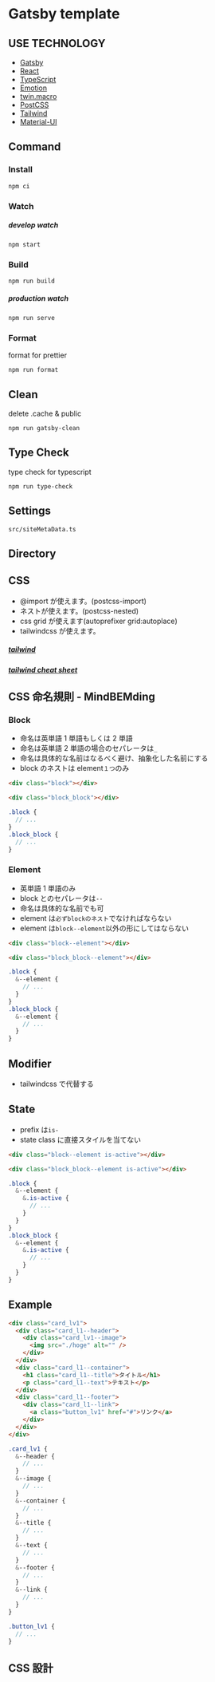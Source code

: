 # Gatsby template

## USE TECHNOLOGY

- [Gatsby](https://www.gatsbyjs.org/)
- [React](https://reactjs.org/)
- [TypeScript](https://www.typescriptlang.org/)
- [Emotion](https://emotion.sh/docs/introduction)
- [twin.macro](https://github.com/ben-rogerson/twin.macro)
- [PostCSS](https://postcss.org/)
- [Tailwind](https://tailwindcss.com/)
- [Material-UI](https://material-ui.com/)

## Command

### Install

```shell script
npm ci
```

### Watch

##### develop watch

```shell script
npm start
```

### Build

```shell script
npm run build
```

##### production watch

```shell script
npm run serve
```

### Format

format for prettier

```shell script
npm run format
```

## Clean

delete .cache & public

```shell script
npm run gatsby-clean
```

## Type Check

type check for typescript

```shell script
npm run type-check
```

## Settings

`src/siteMetaData.ts`

## Directory

## CSS

- @import が使えます。(postcss-import)
- ネストが使えます。(postcss-nested)
- css grid が使えます(autoprefixer grid:autoplace)
- tailwindcss が使えます。

##### <a href="https://tailwindcss.com/" target="_blank">tailwind</a>

##### <a href="https://nerdcave.com/tailwind-cheat-sheet" target="_blank">tailwind cheat sheet</a>

## CSS 命名規則 - MindBEMding

### Block

- 命名は英単語 1 単語もしくは 2 単語
- 命名は英単語 2 単語の場合のセパレータは`_`
- 命名は具体的な名前はなるべく避け、抽象化した名前にする
- block のネストは element`１つ`のみ

```html
<div class="block"></div>
```

```html
<div class="block_block"></div>
```

```scss
.block {
  // ...
}
.block_block {
  // ...
}
```

### Element

- 英単語 1 単語のみ
- block とのセパレータは`--`
- 命名は具体的な名前でも可
- element は`必ずblockのネスト`でなければならない
- element は`block--element`以外の形にしてはならない

```html
<div class="block--element"></div>
```

```html
<div class="block_block--element"></div>
```

```scss
.block {
  &--element {
    // ...
  }
}
.block_block {
  &--element {
    // ...
  }
}
```

## Modifier

- tailwindcss で代替する

## State

- prefix は`is-`
- state class に直接スタイルを当てない

```html
<div class="block--element is-active"></div>
```

```html
<div class="block_block--element is-active"></div>
```

```scss
.block {
  &--element {
    &.is-active {
      // ...
    }
  }
}
.block_block {
  &--element {
    &.is-active {
      // ...
    }
  }
}
```

## Example

```html
<div class="card_lv1">
  <div class="card_l1--header">
    <div class="card_lv1--image">
      <img src="./hoge" alt="" />
    </div>
  </div>
  <div class="card_l1--container">
    <h1 class="card_l1--title">タイトル</h1>
    <p class="card_l1--text">テキスト</p>
  </div>
  <div class="card_l1--footer">
    <div class="card_l1--link">
      <a class="button_lv1" href="#">リンク</a>
    </div>
  </div>
</div>
```

```scss
.card_lv1 {
  &--header {
    // ...
  }
  &--image {
    // ...
  }
  &--container {
    // ...
  }
  &--title {
    // ...
  }
  &--text {
    // ...
  }
  &--footer {
    // ...
  }
  &--link {
    // ...
  }
}
```

```scss
.button_lv1 {
  // ...
}
```

## CSS 設計
